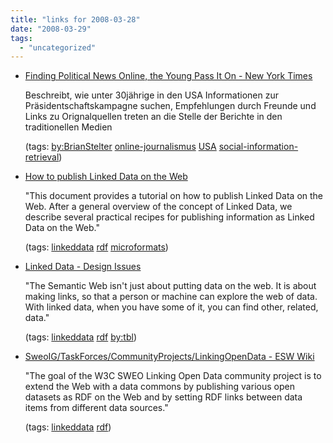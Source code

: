 ```yaml
---
title: "links for 2008-03-28"
date: "2008-03-29"
tags: 
  - "uncategorized"
---
```


- [Finding Political News Online, the Young Pass It On - New York Times](http://www.nytimes.com/2008/03/27/us/politics/27voters.html?_r=2&adxnnl=1&oref=slogin&adxnnlx=1206713255-alvUQqrs/lUEELCGMgMIKA)
    
    Beschreibt, wie unter 30jährige in den USA Informationen zur Präsidentschaftskampagne suchen, Empfehlungen durch Freunde und Links zu Orignalquellen treten an die Stelle der Berichte in den traditionellen Medien
    
    (tags: [by:BrianStelter](http://del.icio.us/heinzwittenbrink/by:BrianStelter) [online-journalismus](http://del.icio.us/heinzwittenbrink/online-journalismus) [USA](http://del.icio.us/heinzwittenbrink/USA) [social-information-retrieval](http://del.icio.us/heinzwittenbrink/social-information-retrieval))
    
- [How to publish Linked Data on the Web](http://www4.wiwiss.fu-berlin.de/bizer/pub/LinkedDataTutorial/)
    
    "This document provides a tutorial on how to publish Linked Data on the Web. After a general overview of the concept of Linked Data, we describe several practical recipes for publishing information as Linked Data on the Web."
    
    (tags: [linkeddata](http://del.icio.us/heinzwittenbrink/linkeddata) [rdf](http://del.icio.us/heinzwittenbrink/rdf) [microformats](http://del.icio.us/heinzwittenbrink/microformats))
    
- [Linked Data - Design Issues](http://www.w3.org/DesignIssues/LinkedData.html)
    
    "The Semantic Web isn't just about putting data on the web. It is about making links, so that a person or machine can explore the web of data. With linked data, when you have some of it, you can find other, related, data."
    
    (tags: [linkeddata](http://del.icio.us/heinzwittenbrink/linkeddata) [rdf](http://del.icio.us/heinzwittenbrink/rdf) [by:tbl](http://del.icio.us/heinzwittenbrink/by:tbl))
    
- [SweoIG/TaskForces/CommunityProjects/LinkingOpenData - ESW Wiki](http://esw.w3.org/topic/SweoIG/TaskForces/CommunityProjects/LinkingOpenData)
    
    "The goal of the W3C SWEO Linking Open Data community project is to extend the Web with a data commons by publishing various open datasets as RDF on the Web and by setting RDF links between data items from different data sources."
    
    (tags: [linkeddata](http://del.icio.us/heinzwittenbrink/linkeddata) [rdf](http://del.icio.us/heinzwittenbrink/rdf))
